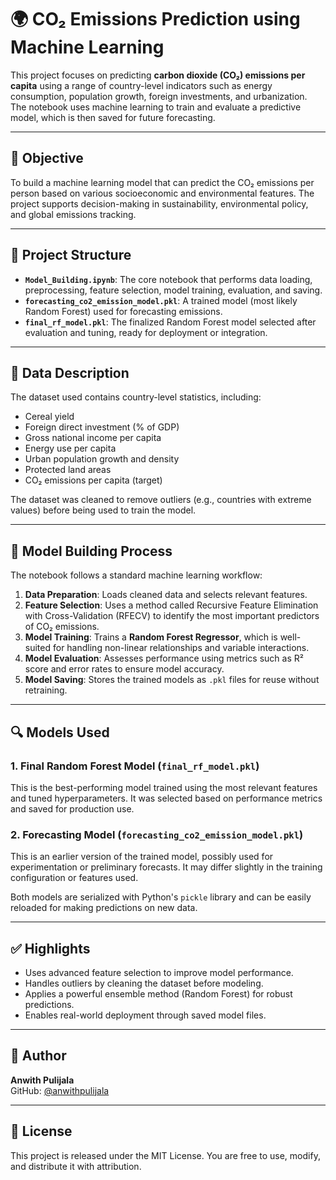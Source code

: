 
# 🌍 CO₂ Emissions Prediction using Machine Learning

This project focuses on predicting **carbon dioxide (CO₂) emissions per capita** using a range of country-level indicators such as energy consumption, population growth, foreign investments, and urbanization. The notebook uses machine learning to train and evaluate a predictive model, which is then saved for future forecasting.

---

## 🎯 Objective

To build a machine learning model that can predict the CO₂ emissions per person based on various socioeconomic and environmental features. The project supports decision-making in sustainability, environmental policy, and global emissions tracking.

---

## 📂 Project Structure

- **`Model_Building.ipynb`**: The core notebook that performs data loading, preprocessing, feature selection, model training, evaluation, and saving.
- **`forecasting_co2_emission_model.pkl`**: A trained model (most likely Random Forest) used for forecasting emissions.
- **`final_rf_model.pkl`**: The finalized Random Forest model selected after evaluation and tuning, ready for deployment or integration.

---

## 🧾 Data Description

The dataset used contains country-level statistics, including:

- Cereal yield
- Foreign direct investment (% of GDP)
- Gross national income per capita
- Energy use per capita
- Urban population growth and density
- Protected land areas
- CO₂ emissions per capita (target)

The dataset was cleaned to remove outliers (e.g., countries with extreme values) before being used to train the model.

---

## 🧠 Model Building Process

The notebook follows a standard machine learning workflow:

1. **Data Preparation**: Loads cleaned data and selects relevant features.
2. **Feature Selection**: Uses a method called Recursive Feature Elimination with Cross-Validation (RFECV) to identify the most important predictors of CO₂ emissions.
3. **Model Training**: Trains a **Random Forest Regressor**, which is well-suited for handling non-linear relationships and variable interactions.
4. **Model Evaluation**: Assesses performance using metrics such as R² score and error rates to ensure model accuracy.
5. **Model Saving**: Stores the trained models as `.pkl` files for reuse without retraining.

---

## 🔍 Models Used

### 1. Final Random Forest Model (`final_rf_model.pkl`)
This is the best-performing model trained using the most relevant features and tuned hyperparameters. It was selected based on performance metrics and saved for production use.

### 2. Forecasting Model (`forecasting_co2_emission_model.pkl`)
This is an earlier version of the trained model, possibly used for experimentation or preliminary forecasts. It may differ slightly in the training configuration or features used.

Both models are serialized with Python's `pickle` library and can be easily reloaded for making predictions on new data.

---

## ✅ Highlights

- Uses advanced feature selection to improve model performance.
- Handles outliers by cleaning the dataset before modeling.
- Applies a powerful ensemble method (Random Forest) for robust predictions.
- Enables real-world deployment through saved model files.

---

## 👤 Author

**Anwith Pulijala**  
GitHub: [@anwithpulijala](https://github.com/anwithpulijala)

---

## 📄 License

This project is released under the MIT License. You are free to use, modify, and distribute it with attribution.
